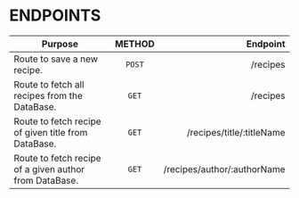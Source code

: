 # ENDPOINTS  


| Purpose      | METHOD          | Endpoint  |
| ------------- |:-------------:| -----:|
|   Route to save a new recipe.   | `POST` | /recipes |
|   Route to fetch all recipes from the DataBase.   | `GET` | /recipes |
|   Route to fetch recipe of given title from DataBase.   | `GET` | /recipes/title/:titleName |
|   Route to fetch recipe of a given author from DataBase.   | `GET` | /recipes/author/:authorName |
